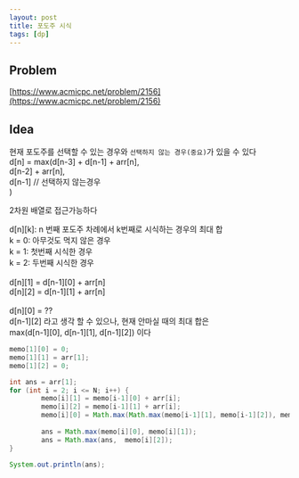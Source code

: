 ```yaml
---
layout: post
title: 포도주 시식
tags: [dp]
---
```

## Problem

[https://www.acmicpc.net/problem/2156](https://www.acmicpc.net/problem/2156)

## Idea

현재 포도주를 선택할 수 있는 경우와 `선택하지 않는 경우(중요)`가 있을 수 있다<br>
d[n] = max(d[n-3] + d[n-1] + arr[n], <br>
        d[n-2] + arr[n], <br>
        d[n-1] // 선택하지 않는경우<br>
)<br>

2차원 배열로 접근가능하다

d[n][k]: n 번째 포도주 차례에서 k번째로 시식하는 경우의 최대 합<br>
k = 0: 아무것도 먹지 않은 경우<br>
k = 1: 첫번째 시식한 경우<br>
k = 2: 두번째 시식한 경우<br>
<br>
d[n][1] = d[n-1][0] + arr[n]<br>
d[n][2] = d[n-1][1] + arr[n]<br>
<br>
d[n][0] = ??<br>
d[n-1][2] 라고 생각 할 수 있으나, 현재 안마실 때의 최대 합은 <br>
max(d[n-1][0], d[n-1][1], d[n-1][2]) 이다<br>

``` java
memo[1][0] = 0;
memo[1][1] = arr[1];
memo[1][2] = 0;

int ans = arr[1];
for (int i = 2; i <= N; i++) {
        memo[i][1] = memo[i-1][0] + arr[i];
        memo[i][2] = memo[i-1][1] + arr[i];
        memo[i][0] = Math.max(Math.max(memo[i-1][1], memo[i-1][2]), memo[i-1][0]) ;
        
        ans = Math.max(memo[i][0], memo[i][1]);
        ans = Math.max(ans,  memo[i][2]);
}

System.out.println(ans);
```





